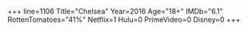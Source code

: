 +++
line=1106
Title="Chelsea"
Year=2016
Age="18+"
IMDb="6.1"
RottenTomatoes="41%"
Netflix=1
Hulu=0
PrimeVideo=0
Disney=0
+++

